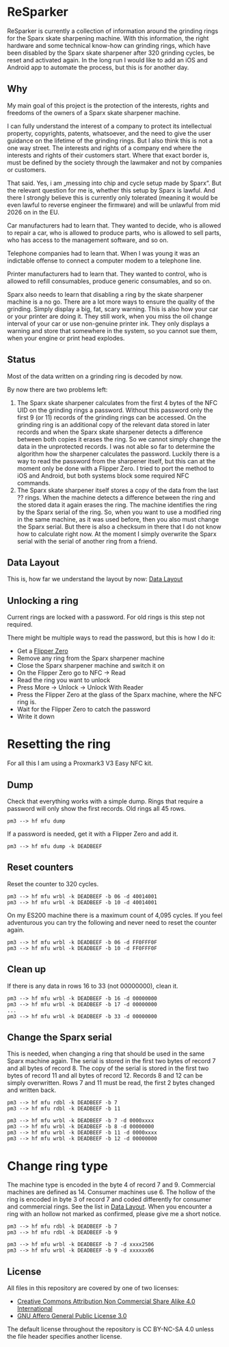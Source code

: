 # ReSparker
ReSparker is currently a collection of information around the grinding rings for the Sparx skate sharpening machine. With this information, the right hardware and some technical know-how can grinding rings, which have been disabled by the Sparx skate sharpener after 320 grinding cycles, be reset and activated again. In the long run I would like to add an iOS and Android app to automate the process, but this is for another day.

## Why
My main goal of this project is the protection of the interests, rights and freedoms of the owners of a Sparx skate sharpener machine.

I can fully understand the interest of a company to protect its intellectual property, copyrights, patents, whatsoever, and the need to give the user guidance on the lifetime of the grinding rings. But I also think this is not a one way street. The interests and rights of a company end where the interests and rights of their customers start. Where that exact border is, must be defined by the society through the lawmaker and not by companies or customers.

That said. Yes, i am „messing into chip and cycle setup made by Sparx“. But the relevant question for me is, whether this setup by Sparx is lawful. And there I strongly believe this is currently only tolerated (meaning it would be even lawful to reverse engineer the firmware) and will be unlawful from mid 2026 on in the EU.

Car manufacturers had to learn that. They wanted to decide, who is allowed to repair a car, who is allowed to produce parts, who is allowed to sell parts, who has access to the management software, and so on.

Telephone companies had to learn that. When I was young it was an indictable offense to connect a computer modem to a telephone line.

Printer manufacturers had to learn that. They wanted to control, who is allowed to refill consumables, produce generic consumables, and so on.

Sparx also needs to learn that disabling a ring by the skate sharpener machine is a no go. There are a lot more ways to ensure the quality of the grinding. Simply display a big, fat, scary warning. This is also how your car or your printer are doing it. They still work, when you miss the oil change interval of your car or use non-genuine printer ink. They only displays a warning and store that somewhere in the system, so you cannot sue them, when your engine or print head explodes.

## Status
Most of the data written on a grinding ring is decoded by now.

By now there are two problems left:
1. The Sparx skate sharpener calculates from the first 4 bytes of the NFC UID on the grinding rings a password. Without this password only the first 9 (or 11) records of the grinding rings can be accessed. On the grinding ring is an additional copy of the relevant data stored in later records and when the Sparx skate sharpener detects a difference between both copies it erases the ring. So we cannot simply change the data in the unprotected records. I was not able so far to determine the algorithm how the sharpener calculates the password. Luckily there is a way to read the password from the sharpener itself, but this can at the moment only be done with a Flipper Zero. I tried to port the method to iOS and Android, but both systems block some required NFC commands.
2. The Sparx skate sharpener itself stores a copy of the data from the last ?? rings. When the machine detects a difference between the ring and the stored data it again erases the ring. The machine identifies the ring by the Sparx serial of the ring. So, when you want to use a modified ring in the same machine, as it was used before, then you also must change the Sparx serial. But there is also a checksum in there that I do not know how to calculate right now. At the moment I simply overwrite the Sparx serial with the serial of another ring from a friend.

## Data Layout
This is, how far we understand the layout by now: [Data Layout](https://github.com/MarkusBernhardt/ReSparker/blob/main/doc/ring-data-layout.txt)

## Unlocking a ring
Current rings are locked with a password. For old rings is this step not required.

There might be multiple ways to read the password, but this is how I do it:
* Get a [Flipper Zero](https://flipperzero.one)
* Remove any ring from the Sparx sharpener machine
* Close the Sparx sharpener machine and switch it on
* On the Flipper Zero go to NFC -> Read
* Read the ring you want to unlock
* Press More -> Unlock -> Unlock With Reader
* Press the Flipper Zero at the glass of the Sparx machine, where the NFC ring is.
* Wait for the Flipper Zero to catch the password
* Write it down

# Resetting the ring
For all this I am using a Proxmark3 V3 Easy NFC kit.

## Dump
Check that everything works with a simple dump. Rings that require a password will only show the first records. Old rings all 45 rows.
```
pm3 --> hf mfu dump
```

If a password is needed, get it with a Flipper Zero and add it.
```
pm3 --> hf mfu dump -k DEADBEEF
```

## Reset counters
Reset the counter to 320 cycles.
```
pm3 --> hf mfu wrbl -k DEADBEEF -b 06 -d 40014001
pm3 --> hf mfu wrbl -k DEADBEEF -b 10 -d 40014001
```

On my ES200 machine there is a maximum count of 4,095 cycles. If you feel adventurous you can try the following and never need to reset the counter again.
```
pm3 --> hf mfu wrbl -k DEADBEEF -b 06 -d FF0FFF0F
pm3 --> hf mfu wrbl -k DEADBEEF -b 10 -d FF0FFF0F
```

## Clean up 
If there is any data in rows 16 to 33 (not 00000000), clean it.
```
pm3 --> hf mfu wrbl -k DEADBEEF -b 16 -d 00000000
pm3 --> hf mfu wrbl -k DEADBEEF -b 17 -d 00000000
...
pm3 --> hf mfu wrbl -k DEADBEEF -b 33 -d 00000000
```

## Change the Sparx serial
This is needed, when changing a ring that should be used in the same Sparx machine again. The serial is stored in the first two bytes of record 7 and all bytes of record 8. The copy of the serial is stored in the first two bytes of record 11 and all bytes of record 12. Records 8 and 12 can be simply overwritten. Rows 7 and 11 must be read, the first 2 bytes changed and written back.
```
pm3 --> hf mfu rdbl -k DEADBEEF -b 7
pm3 --> hf mfu rdbl -k DEADBEEF -b 11

pm3 --> hf mfu wrbl -k DEADBEEF -b 7 -d 0000xxxx
pm3 --> hf mfu wrbl -k DEADBEEF -b 8 -d 00000000
pm3 --> hf mfu wrbl -k DEADBEEF -b 11 -d 0000xxxx
pm3 --> hf mfu wrbl -k DEADBEEF -b 12 -d 00000000
```

# Change ring type
The machine type is encoded in the byte 4 of record 7 and 9. Commercial machines are defined as 14. Consumer machines use 6. The hollow of the ring is encoded in byte 3 of record 7 and coded differently for consumer and commercial rings. See the list in [Data Layout](https://github.com/MarkusBernhardt/ReSparker/blob/main/doc/ring-data-layout.txt). When you encounter a ring with an hollow not marked as confirmed, please give me a short notice.
```
pm3 --> hf mfu rdbl -k DEADBEEF -b 7
pm3 --> hf mfu rdbl -k DEADBEEF -b 9

pm3 --> hf mfu wrbl -k DEADBEEF -b 7 -d xxxx2506
pm3 --> hf mfu wrbl -k DEADBEEF -b 9 -d xxxxxx06
```

## License
All files in this repository are covered by one of two licenses:
* [Creative Commons Attribution Non Commercial Share Alike 4.0 International](https://github.com/MarkusBernhardt/ReSparker/blob/main/LICENSE-CC-BY-NC-SA-4.0.txt)
* [GNU Affero General Public License 3.0](https://github.com/MarkusBernhardt/ReSparker/blob/main/LICENSE-AGPL-3.0.txt)

The default license throughout the repository is CC BY-NC-SA 4.0 unless the file header specifies another license.

